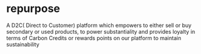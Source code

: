 # repurpose
A D2C( Direct to Customer) platform which empowers to either sell or buy secondary or used products, to power substantiality and provides loyalty in terms of Carbon Credits or rewards points on our platform to maintain sustainability
